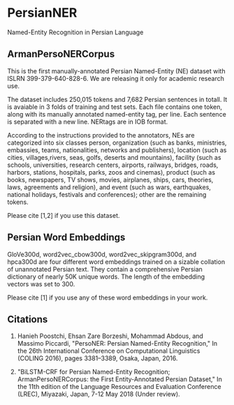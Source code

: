 # PersianNER
Named-Entity Recognition in Persian Language

## ArmanPersoNERCorpus 
This is the first manually-annotated Persian Named-Entity (NE) dataset with ISLRN 399-379-640-828-6. We are releasing it only for academic research use.

The dataset includes 250,015 tokens and 7,682 Persian sentences in totall. It is avaiable in 3 folds of training and test sets. Each file contains one token, along with its manually annotated named-entity tag, per line. Each sentence is separated with a new line. NERtags are in IOB format. 

According to the instructions provided to the annotators, NEs are categorized into six classes person, organization (such as banks, ministries, embassies, teams, nationalities, networks and publishers), location (such as cities, villages,rivers, seas, golfs, deserts and mountains), facility (such as schools, universities, research centers, airports, railways, bridges, roads, harbors, stations, hospitals, parks, zoos and cinemas), product (such as books, newspapers, TV shows, movies, airplanes, ships, cars, theories, laws, agreements and religion), and event (such as wars, earthquakes, national holidays, festivals and conferences); other are the remaining tokens. 

Please cite [1,2] if you use this dataset.

## Persian Word Embeddings

GloVe300d, word2vec_cbow300d, word2vec_skipgram300d, and hpca300d are four different word embeddings trained on a sizable collation of unannotated Persian text. They contain a comprehensive Persian dictionary of nearly 50K unique words. The length of the embedding vectors was set to 300.

Please cite [1] if you use any of these word embeddings in your work.

## Citations

1. Hanieh Poostchi, Ehsan Zare Borzeshi, Mohammad Abdous, and Massimo Piccardi, "PersoNER: Persian Named-Entity Recognition," In the 26th International Conference on Computational Linguistics (COLING 2016), pages 3381–3389, Osaka, Japan, 2016.

2. "BiLSTM-CRF for Persian Named-Entity Recognition; ArmanPersoNERCorpus: the First Entity-Annotated Persian Dataset," In the 11th edition of the Language Resources and Evaluation Conference (LREC), Miyazaki, Japan, 7-12 May 2018 (Under review).

